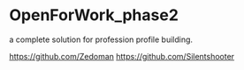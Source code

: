 # OpenForWork_phase2

a complete solution for profession profile building.

https://github.com/Zedoman
https://github.com/Silentshooter
